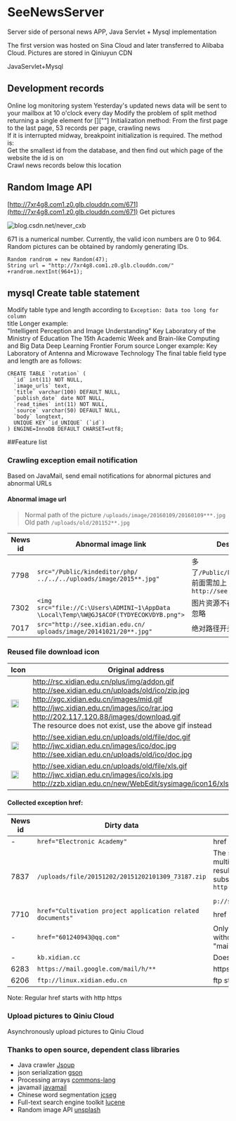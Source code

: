 # SeeNewsServer

Server side of personal news APP, Java Servlet + Mysql implementation

The first version was hosted on Sina Cloud and later transferred to Alibaba Cloud.
Pictures are stored in Qiniuyun CDN

JavaServlet+Mysql
## Development records
Online log monitoring system
Yesterday's updated news data will be sent to your mailbox at 10 o'clock every day
Modify the problem of split method returning a single element for [][""]
Initialization method: From the first page to the last page, 53 records per page, crawling news<br>
If it is interrupted midway, breakpoint initialization is required. The method is:<br>
Get the smallest id from the database, and then find out which page of the website the id is on<br>
Crawl news records below this location<br>

## Random Image API

[http://7xr4g8.com1.z0.glb.clouddn.com/671](http://7xr4g8.com1.z0.glb.clouddn.com/671) Get pictures

![blog.csdn.net/never_cxb](http://7xr4g8.com1.z0.glb.clouddn.com/671)

671 is a numerical number. Currently, the valid icon numbers are 0 to 964. Random pictures can be obtained by randomly generating IDs.

```
Random randrom = new Random(47);
String url = "http://7xr4g8.com1.z0.glb.clouddn.com/" +randrom.nextInt(964+1);
```

## mysql Create table statement

Modify table type and length according to `Exception: Data too long for column`<br>
title Longer example: <br>
"Intelligent Perception and Image Understanding" Key Laboratory of the Ministry of Education The 15th Academic Week and Brain-like Computing and Big Data Deep Learning Frontier Forum
source Longer example: Key Laboratory of Antenna and Microwave Technology
The final table field type and length are as follows:

```
CREATE TABLE `rotation` (
  `id` int(11) NOT NULL,
  `image_urls` text,
  `title` varchar(100) DEFAULT NULL,
  `publish_date` date NOT NULL,
  `read_times` int(11) NOT NULL,
  `source` varchar(50) DEFAULT NULL,
  `body` longtext,
  UNIQUE KEY `id_UNIQUE` (`id`)
) ENGINE=InnoDB DEFAULT CHARSET=utf8;

```

##Feature list

### Crawling exception email notification
Based on JavaMail, send email notifications for abnormal pictures and abnormal URLs

#### Abnormal image url
>Normal path of the picture `/uploads/image/20160109/20160109***.jpg`
Old path `/uploads/old/201152**.jpg`


| News id | Abnormal image link | Description |
| ------------- |-------------| -----|
|  7798 | `src="/Public/kindeditor/php/`<br>`../../../uploads/image/2015**.jpg"`| 多了`/Public/kindeditor/php/`<br>前面需加上`http://see.xidian.edu.cn` |
|  7302 | `<img src="file://C:\Users\ADMINI~1\AppData`<br>`\Local\Temp\%W@GJ$ACOF(TYDYECOKVDYB.png">`| 图片资源不存在<br>忽略 |
|  7017 | `src="http://see.xidian.edu.cn/`<br>`uploads/image/20141021/20**.jpg"`| 绝对路径开头 |


### Reused file download icon
| Icon | Original address | Qiniu key value |
| ------------- |------------| -----|
|  <img border="0" src="http://7xq7ik.com1.z0.glb.clouddn.com/912720f605b84070e223d0dab690a114" width="18" heigh="18">  | http://rsc.xidian.edu.cn/plus/img/addon.gif<br>http://see.xidian.edu.cn/uploads/old/ico/zip.jpg<br>http://xgc.xidian.edu.cn/images/mid.gif<br>http://jwc.xidian.edu.cn/images/ico/rar.jpg<br>http://202.117.120.88/images/download.gif<br>The resource does not exist, use the above gif instead| `912720f605b84070e223d0dab690a114`<br>`3949a245e521f81ffd18e5d01347a20d`<br>`2a8eac72c3697a837dd66e9e5243a089`<br>`bc87e43d342b380a2145ee1bb8298759`<br>`f7324b0d360946315ac83fb8f2703044`<br>The key for each link |
|  <img border="0" src="http://7xq7ik.com1.z0.glb.clouddn.com/b5805b46ce8cf9c634b3820a23d64ca6" width="18" heigh="18"> |    http://see.xidian.edu.cn/uploads/old/file/doc.gif<br>http://jwc.xidian.edu.cn/images/ico/doc.jpg<br>http://see.xidian.edu.cn/uploads/old/ico/doc.jpg | `b5805b46ce8cf9c634b3820a23d64ca6`<br>`f8d0fc587a7c7295835e8094af094d2d`<br>`ad5d0e0cf63834756dde3dc5e9629d8` |
|  <img border="0" src="http://7xq7ik.com1.z0.glb.clouddn.com/84b7028179e09614540cea8dd0122c3c" width="18" heigh="18"> |    http://see.xidian.edu.cn/uploads/old/file/xls.gif<br>http://jwc.xidian.edu.cn/images/ico/xls.jpg<br>http://zzb.xidian.edu.cn/new/WebEdit/sysimage/icon16/xls.gif    | `84b7028179e09614540cea8dd0122c3c`<br>`d72210a72c0e174245a65e8755f6eaa`<br>`1323ef50b1457274c914413b067e9192`|

 
#### Collected exception href:

| News id | Dirty data | Description |
|------------- |-------------| -----|
| - | `href="Electronic Academy"`| href is Chinese |
| 7837 | `/uploads/file/20151202/20151202101309_73187.zip` | The same href appears multiple times<br> resulting in multiple substitutions<br>`http://see.xidian.edu.cnhtt`<br>` p://see.xidian.edu.cn/**.zip`|
| 7710 | `href="Cultivation project application related documents" ` | href is Chinese|
| - | `href="601240943@qq.com"`| Only email address<br>without the preceding "mailto:"
| - | `kb.xidian.cc `|Does not start with http|
| 6283 | `https://mail.google.com/mail/h/**`| https starts with|
| 6206 | `ftp://linux.xidian.edu.cn`| ftp starts with |


Note: Regular href starts with http https

 
### Upload pictures to Qiniu Cloud

Asynchronously upload pictures to Qiniu Cloud

### Thanks to open source, dependent class libraries
- Java crawler [Jsoup](https://github.com/jhy/jsoup)
- json serialization [gson](https://github.com/google/gson)
- Processing arrays [commons-lang](https://github.com/apache/commons-lang)
- javamail [javamail](https://java.net/projects/javamail/pages/Home)
- Chinese word segmentation [jcseg](http://www.oschina.net/p/jcseg)
- Full-text search engine toolkit [lucene](http://lucene.apache.org/)
- Random image API [unsplash](https://unsplash.it/)
